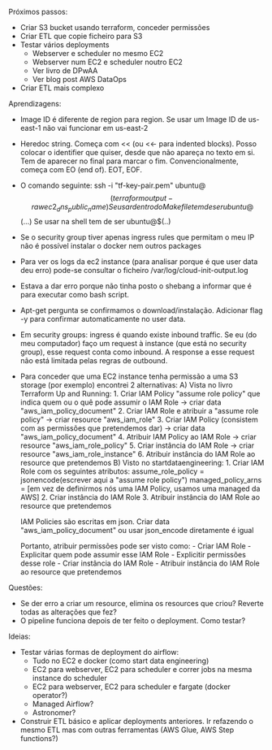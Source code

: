 Próximos passos:
- Criar S3 bucket usando terraform, conceder permissões
- Criar ETL que copie ficheiro para S3
- Testar vários deployments
    - Webserver e scheduler no mesmo EC2
    - Webserver num EC2 e scheduler noutro EC2
    - Ver livro de DPwAA
    - Ver blog post AWS DataOps
- Criar ETL mais complexo



Aprendizagens:
- Image ID é diferente de region para region. Se usar um Image ID de us-east-1 não vai funcionar em us-east-2
- Heredoc string. Começa com << (ou <<- para indented blocks). Posso colocar o identifier que quiser, desde que não apareça no texto em si. Tem de aparecer no final para marcar o fim. Convencionalmente, começa com EO (end of). EOT, EOF.
- O comando seguinte:
    ssh -i "tf-key-pair.pem" ubuntu@$$(terraform output -raw ec2_dns_public_name)
    Se usar dentro do Makefile tem de ser ubuntu@$$(...)
    Se usar na shell tem de ser ubuntu@$(..)
- Se o security group tiver apenas ingress rules que permitam o meu IP não é possível instalar o docker nem outros packages
- Para ver os logs da ec2 instance (para analisar porque é que user data deu erro) pode-se consultar o ficheiro /var/log/cloud-init-output.log
 - Estava a dar erro porque não tinha posto o shebang a informar que é para executar como bash script.
- Apt-get pergunta se confirmamos o download/instalação. Adicionar flag -y para confirmar automaticamente no user data.
- Em security groups: ingress é quando existe inbound traffic. Se eu (do meu computador) faço um request à instance (que está no security group), esse request conta como inbound. A response a esse request não está limitada pelas regras de outbound.
- Para conceder que uma EC2 instance tenha permissão a uma S3 storage (por exemplo) encontrei 2 alternativas:
    A) Vista no livro Terraform Up and Running:
        1. Criar IAM Policy "assume role policy" que indica quem ou o quê pode assumir o IAM Role -> criar data "aws_iam_policy_document"
        2. Criar IAM Role e atribuir a "assume role policy" -> criar resource "aws_iam_role"
        3. Criar IAM Policy (consistem com as permissões que pretendemos dar) -> criar data "aws_iam_policy_document"
        4. Atribuir IAM Policy ao IAM Role -> criar resource "aws_iam_role_policy"
        5. Criar instância do IAM Role -> criar resource "aws_iam_role_instance"
        6. Atribuir instância do IAM Role ao resource que pretendemos
    B) Visto no startdataengineering:
        1. Criar IAM Role com os seguintes atributos:
            assume_role_policy = jsonencode(escrever aqui a "assume role policy")
            managed_policy_arns = [em vez de definirmos nós uma IAM Policy, usamos uma managed da AWS]
        2. Criar instância do IAM Role
        3. Atribuir instância do IAM Role ao resource que pretendemos

    IAM Policies são escritas em json. Criar data "aws_iam_policy_document" ou usar json_encode diretamente é igual

    Portanto, atribuir permissões pode ser visto como:
        - Criar IAM Role
            - Explicitar quem pode assumir esse IAM Role
            - Explicitir permissões desse role
        - Criar instância do IAM Role
        - Atribuir instância do IAM Role ao resource que pretendemos




Questões:
- Se der erro a criar um resource, elimina os resources que criou? Reverte todas as alterações que fez?
- O pipeline funciona depois de ter feito o deployment. Como testar?


Ideias:
- Testar várias formas de deployment do airflow:
    - Tudo no EC2 e docker (como start data engineering)
    - EC2 para webserver, EC2 para scheduler e correr jobs na mesma instance do scheduler
    - EC2 para webserver, EC2 para scheduler e fargate (docker operator?)
    - Managed Airflow?
    - Astronomer?
- Construir ETL básico e aplicar deployments anteriores. Ir refazendo o mesmo ETL mas com outras ferramentas (AWS Glue, AWS Step functions?)
